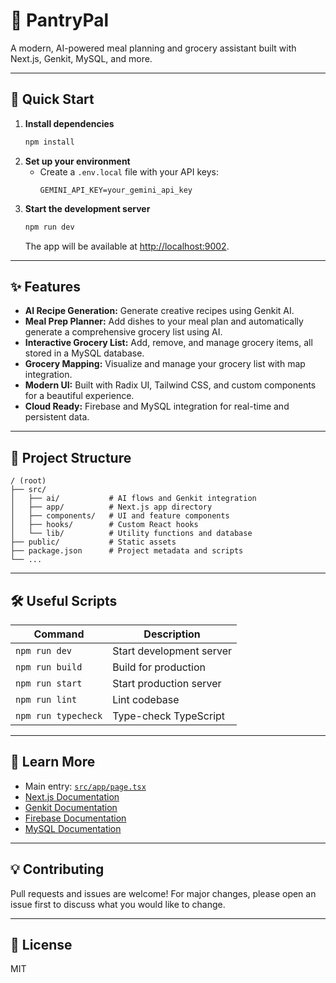 # 🥫 PantryPal

A modern, AI-powered meal planning and grocery assistant built with Next.js, Genkit, MySQL, and more.

---

## 🚀 Quick Start

1. **Install dependencies**
   ```bash
   npm install
   ```
2. **Set up your environment**
   - Create a `.env.local` file with your API keys:
     ```env
     GEMINI_API_KEY=your_gemini_api_key
     ```
3. **Start the development server**
   ```bash
   npm run dev
   ```
   The app will be available at [http://localhost:9002](http://localhost:9002).

---

## ✨ Features

- **AI Recipe Generation:** Generate creative recipes using Genkit AI.
- **Meal Prep Planner:** Add dishes to your meal plan and automatically generate a comprehensive grocery list using AI.
- **Interactive Grocery List:** Add, remove, and manage grocery items, all stored in a MySQL database.
- **Grocery Mapping:** Visualize and manage your grocery list with map integration.
- **Modern UI:** Built with Radix UI, Tailwind CSS, and custom components for a beautiful experience.
- **Cloud Ready:** Firebase and MySQL integration for real-time and persistent data.

---

## 📂 Project Structure

```
/ (root)
├── src/
│   ├── ai/           # AI flows and Genkit integration
│   ├── app/          # Next.js app directory
│   ├── components/   # UI and feature components
│   ├── hooks/        # Custom React hooks
│   └── lib/          # Utility functions and database
├── public/           # Static assets
├── package.json      # Project metadata and scripts
└── ...
```

---

## 🛠️ Useful Scripts

| Command             | Description                       |
|---------------------|-----------------------------------|
| `npm run dev`       | Start development server          |
| `npm run build`     | Build for production              |
| `npm run start`     | Start production server           |
| `npm run lint`      | Lint codebase                     |
| `npm run typecheck` | Type-check TypeScript             |

---

## 📖 Learn More

- Main entry: [`src/app/page.tsx`](src/app/page.tsx)
- [Next.js Documentation](https://nextjs.org/docs)
- [Genkit Documentation](https://genkit.dev/docs)
- [Firebase Documentation](https://firebase.google.com/docs)
- [MySQL Documentation](https://dev.mysql.com/doc/)

---

## 💡 Contributing

Pull requests and issues are welcome! For major changes, please open an issue first to discuss what you would like to change.

---

## 📝 License

MIT
